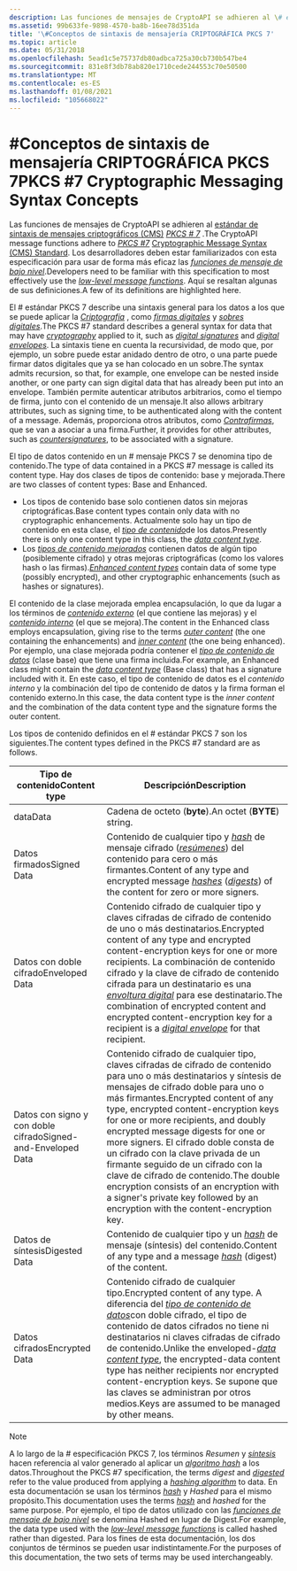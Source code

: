 ```yaml
---
description: Las funciones de mensajes de CryptoAPI se adhieren al \# estándar de sintaxis de mensajes criptográficos (CMS) PKCS 7. Los desarrolladores deben estar familiarizados con esta especificación para usar de forma más eficaz las funciones de mensaje de bajo nivel. Aquí se resaltan algunas de sus definiciones.
ms.assetid: 99b633fe-9898-4570-ba8b-16ee78d351da
title: '\#Conceptos de sintaxis de mensajería CRIPTOGRÁFICA PKCS 7'
ms.topic: article
ms.date: 05/31/2018
ms.openlocfilehash: 5ead1c5e75737db80adbca725a30cb730b547be4
ms.sourcegitcommit: 831e8f3db78ab820e1710cede244553c70e50500
ms.translationtype: MT
ms.contentlocale: es-ES
ms.lasthandoff: 01/08/2021
ms.locfileid: "105668022"
---
```

# <a name="pkcs-7-cryptographic-messaging-syntax-concepts"></a><span data-ttu-id="9c92a-105">\#Conceptos de sintaxis de mensajería CRIPTOGRÁFICA PKCS 7</span><span class="sxs-lookup"><span data-stu-id="9c92a-105">PKCS \#7 Cryptographic Messaging Syntax Concepts</span></span>

<span data-ttu-id="9c92a-106">Las funciones de mensajes de CryptoAPI se adhieren al [estándar de sintaxis de mensajes criptográficos (CMS)](https://www.ietf.org/rfc/rfc3369.txt) [*PKCS \# 7*](../secgloss/p-gly.md) .</span><span class="sxs-lookup"><span data-stu-id="9c92a-106">The CryptoAPI message functions adhere to [*PKCS \#7*](../secgloss/p-gly.md) [Cryptographic Message Syntax (CMS) Standard](https://www.ietf.org/rfc/rfc3369.txt).</span></span> <span data-ttu-id="9c92a-107">Los desarrolladores deben estar familiarizados con esta especificación para usar de forma más eficaz las [*funciones de mensaje de bajo nivel*](../secgloss/l-gly.md).</span><span class="sxs-lookup"><span data-stu-id="9c92a-107">Developers need to be familiar with this specification to most effectively use the [*low-level message functions*](../secgloss/l-gly.md).</span></span> <span data-ttu-id="9c92a-108">Aquí se resaltan algunas de sus definiciones.</span><span class="sxs-lookup"><span data-stu-id="9c92a-108">A few of its definitions are highlighted here.</span></span>

<span data-ttu-id="9c92a-109">El \# estándar PKCS 7 describe una sintaxis general para los datos a los que se puede aplicar la [*Criptografía*](../secgloss/c-gly.md) , como [*firmas digitales*](../secgloss/d-gly.md) y [*sobres digitales*](../secgloss/d-gly.md).</span><span class="sxs-lookup"><span data-stu-id="9c92a-109">The PKCS \#7 standard describes a general syntax for data that may have [*cryptography*](../secgloss/c-gly.md) applied to it, such as [*digital signatures*](../secgloss/d-gly.md) and [*digital envelopes*](../secgloss/d-gly.md).</span></span> <span data-ttu-id="9c92a-110">La sintaxis tiene en cuenta la recursividad, de modo que, por ejemplo, un sobre puede estar anidado dentro de otro, o una parte puede firmar datos digitales que ya se han colocado en un sobre.</span><span class="sxs-lookup"><span data-stu-id="9c92a-110">The syntax admits recursion, so that, for example, one envelope can be nested inside another, or one party can sign digital data that has already been put into an envelope.</span></span> <span data-ttu-id="9c92a-111">También permite autenticar atributos arbitrarios, como el tiempo de firma, junto con el contenido de un mensaje.</span><span class="sxs-lookup"><span data-stu-id="9c92a-111">It also allows arbitrary attributes, such as signing time, to be authenticated along with the content of a message.</span></span> <span data-ttu-id="9c92a-112">Además, proporciona otros atributos, como [*Contrafirmas*](../secgloss/c-gly.md), que se van a asociar a una firma.</span><span class="sxs-lookup"><span data-stu-id="9c92a-112">Further, it provides for other attributes, such as [*countersignatures*](../secgloss/c-gly.md), to be associated with a signature.</span></span>

<span data-ttu-id="9c92a-113">El tipo de datos contenido en un \# mensaje PKCS 7 se denomina tipo de contenido.</span><span class="sxs-lookup"><span data-stu-id="9c92a-113">The type of data contained in a PKCS \#7 message is called its content type.</span></span> <span data-ttu-id="9c92a-114">Hay dos clases de tipos de contenido: base y mejorada.</span><span class="sxs-lookup"><span data-stu-id="9c92a-114">There are two classes of content types: Base and Enhanced.</span></span>

-   <span data-ttu-id="9c92a-115">Los tipos de contenido base solo contienen datos sin mejoras criptográficas.</span><span class="sxs-lookup"><span data-stu-id="9c92a-115">Base content types contain only data with no cryptographic enhancements.</span></span> <span data-ttu-id="9c92a-116">Actualmente solo hay un tipo de contenido en esta clase, el [*tipo de contenido*](../secgloss/d-gly.md)de los datos.</span><span class="sxs-lookup"><span data-stu-id="9c92a-116">Presently there is only one content type in this class, the [*data content type*](../secgloss/d-gly.md).</span></span>
-   <span data-ttu-id="9c92a-117">Los [*tipos de contenido mejorados*](../secgloss/e-gly.md) contienen datos de algún tipo (posiblemente cifrado) y otras mejoras criptográficas (como los valores hash o las firmas).</span><span class="sxs-lookup"><span data-stu-id="9c92a-117">[*Enhanced content types*](../secgloss/e-gly.md) contain data of some type (possibly encrypted), and other cryptographic enhancements (such as hashes or signatures).</span></span>

<span data-ttu-id="9c92a-118">El contenido de la clase mejorada emplea encapsulación, lo que da lugar a los términos de [*contenido externo*](../secgloss/o-gly.md) (el que contiene las mejoras) y el [*contenido interno*](../secgloss/i-gly.md) (el que se mejora).</span><span class="sxs-lookup"><span data-stu-id="9c92a-118">The content in the Enhanced class employs encapsulation, giving rise to the terms [*outer content*](../secgloss/o-gly.md) (the one containing the enhancements) and [*inner content*](../secgloss/i-gly.md) (the one being enhanced).</span></span> <span data-ttu-id="9c92a-119">Por ejemplo, una clase mejorada podría contener el [*tipo de contenido de datos*](../secgloss/d-gly.md) (clase base) que tiene una firma incluida.</span><span class="sxs-lookup"><span data-stu-id="9c92a-119">For example, an Enhanced class might contain the [*data content type*](../secgloss/d-gly.md) (Base class) that has a signature included with it.</span></span> <span data-ttu-id="9c92a-120">En este caso, el tipo de contenido de datos es el *contenido interno* y la combinación del tipo de contenido de datos y la firma forman el contenido externo.</span><span class="sxs-lookup"><span data-stu-id="9c92a-120">In this case, the data content type is the *inner content* and the combination of the data content type and the signature forms the outer content.</span></span>

<span data-ttu-id="9c92a-121">Los tipos de contenido definidos en el \# estándar PKCS 7 son los siguientes.</span><span class="sxs-lookup"><span data-stu-id="9c92a-121">The content types defined in the PKCS \#7 standard are as follows.</span></span>



| <span data-ttu-id="9c92a-122">Tipo de contenido</span><span class="sxs-lookup"><span data-stu-id="9c92a-122">Content type</span></span>              | <span data-ttu-id="9c92a-123">Descripción</span><span class="sxs-lookup"><span data-stu-id="9c92a-123">Description</span></span>                                                                                                                                                                                                                                                                                                           |
|---------------------------|-----------------------------------------------------------------------------------------------------------------------------------------------------------------------------------------------------------------------------------------------------------------------------------------------------------------------|
| <span data-ttu-id="9c92a-124">data</span><span class="sxs-lookup"><span data-stu-id="9c92a-124">Data</span></span>                      | <span data-ttu-id="9c92a-125">Cadena de octeto (**byte**).</span><span class="sxs-lookup"><span data-stu-id="9c92a-125">An octet (**BYTE**) string.</span></span>                                                                                                                                                                                                                                                                                           |
| <span data-ttu-id="9c92a-126">Datos firmados</span><span class="sxs-lookup"><span data-stu-id="9c92a-126">Signed Data</span></span>               | <span data-ttu-id="9c92a-127">Contenido de cualquier tipo y [*hash*](../secgloss/h-gly.md) de mensaje cifrado ([*resúmenes*](../secgloss/m-gly.md)) del contenido para cero o más firmantes.</span><span class="sxs-lookup"><span data-stu-id="9c92a-127">Content of any type and encrypted message [*hashes*](../secgloss/h-gly.md) ([*digests*](../secgloss/m-gly.md)) of the content for zero or more signers.</span></span>                                                                           |
| <span data-ttu-id="9c92a-128">Datos con doble cifrado</span><span class="sxs-lookup"><span data-stu-id="9c92a-128">Enveloped Data</span></span>            | <span data-ttu-id="9c92a-129">Contenido cifrado de cualquier tipo y claves cifradas de cifrado de contenido de uno o más destinatarios.</span><span class="sxs-lookup"><span data-stu-id="9c92a-129">Encrypted content of any type and encrypted content-encryption keys for one or more recipients.</span></span> <span data-ttu-id="9c92a-130">La combinación de contenido cifrado y la clave de cifrado de contenido cifrada para un destinatario es una [*envoltura digital*](../secgloss/d-gly.md) para ese destinatario.</span><span class="sxs-lookup"><span data-stu-id="9c92a-130">The combination of encrypted content and encrypted content-encryption key for a recipient is a [*digital envelope*](../secgloss/d-gly.md) for that recipient.</span></span> |
| <span data-ttu-id="9c92a-131">Datos con signo y con doble cifrado</span><span class="sxs-lookup"><span data-stu-id="9c92a-131">Signed-and-Enveloped Data</span></span> | <span data-ttu-id="9c92a-132">Contenido cifrado de cualquier tipo, claves cifradas de cifrado de contenido para uno o más destinatarios y síntesis de mensajes de cifrado doble para uno o más firmantes.</span><span class="sxs-lookup"><span data-stu-id="9c92a-132">Encrypted content of any type, encrypted content-encryption keys for one or more recipients, and doubly encrypted message digests for one or more signers.</span></span> <span data-ttu-id="9c92a-133">El cifrado doble consta de un cifrado con la clave privada de un firmante seguido de un cifrado con la clave de cifrado de contenido.</span><span class="sxs-lookup"><span data-stu-id="9c92a-133">The double encryption consists of an encryption with a signer's private key followed by an encryption with the content-encryption key.</span></span>                     |
| <span data-ttu-id="9c92a-134">Datos de síntesis</span><span class="sxs-lookup"><span data-stu-id="9c92a-134">Digested Data</span></span>             | <span data-ttu-id="9c92a-135">Contenido de cualquier tipo y un [*hash*](../secgloss/h-gly.md) de mensaje (síntesis) del contenido.</span><span class="sxs-lookup"><span data-stu-id="9c92a-135">Content of any type and a message [*hash*](../secgloss/h-gly.md) (digest) of the content.</span></span>                                                                                                                                                                                             |
| <span data-ttu-id="9c92a-136">Datos cifrados</span><span class="sxs-lookup"><span data-stu-id="9c92a-136">Encrypted Data</span></span>            | <span data-ttu-id="9c92a-137">Contenido cifrado de cualquier tipo.</span><span class="sxs-lookup"><span data-stu-id="9c92a-137">Encrypted content of any type.</span></span> <span data-ttu-id="9c92a-138">A diferencia del [*tipo de contenido de datos*](../secgloss/d-gly.md)con doble cifrado, el tipo de contenido de datos cifrados no tiene ni destinatarios ni claves cifradas de cifrado de contenido.</span><span class="sxs-lookup"><span data-stu-id="9c92a-138">Unlike the enveloped-[*data content type*](../secgloss/d-gly.md), the encrypted-data content type has neither recipients nor encrypted content-encryption keys.</span></span> <span data-ttu-id="9c92a-139">Se supone que las claves se administran por otros medios.</span><span class="sxs-lookup"><span data-stu-id="9c92a-139">Keys are assumed to be managed by other means.</span></span>               |



 

> [!Note]  
> <span data-ttu-id="9c92a-140">A lo largo de la \# especificación PKCS 7, los términos *Resumen* y [*síntesis*](../secgloss/d-gly.md) hacen referencia al valor generado al aplicar un [*algoritmo hash*](../secgloss/h-gly.md) a los datos.</span><span class="sxs-lookup"><span data-stu-id="9c92a-140">Throughout the PKCS \#7 specification, the terms *digest* and [*digested*](../secgloss/d-gly.md) refer to the value produced from applying a [*hashing algorithm*](../secgloss/h-gly.md) to data.</span></span> <span data-ttu-id="9c92a-141">En esta documentación se usan los términos [*hash*](../secgloss/h-gly.md) y *Hashed* para el mismo propósito.</span><span class="sxs-lookup"><span data-stu-id="9c92a-141">This documentation uses the terms [*hash*](../secgloss/h-gly.md) and *hashed* for the same purpose.</span></span> <span data-ttu-id="9c92a-142">Por ejemplo, el tipo de datos utilizado con las [*funciones de mensaje de bajo nivel*](../secgloss/l-gly.md) se denomina Hashed en lugar de Digest.</span><span class="sxs-lookup"><span data-stu-id="9c92a-142">For example, the data type used with the [*low-level message functions*](../secgloss/l-gly.md) is called hashed rather than digested.</span></span> <span data-ttu-id="9c92a-143">Para los fines de esta documentación, los dos conjuntos de términos se pueden usar indistintamente.</span><span class="sxs-lookup"><span data-stu-id="9c92a-143">For the purposes of this documentation, the two sets of terms may be used interchangeably.</span></span>

 

 

 
